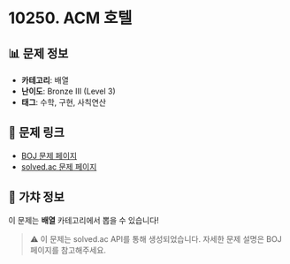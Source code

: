 # 10250. ACM 호텔

## 📊 문제 정보
- **카테고리**: 배열
- **난이도**: Bronze III (Level 3)
- **태그**: 수학, 구현, 사칙연산

## 🔗 문제 링크
- [BOJ 문제 페이지](https://www.acmicpc.net/problem/10250)
- [solved.ac 문제 페이지](https://solved.ac/problems/10250)

## 🎯 가챠 정보
이 문제는 **배열** 카테고리에서 뽑을 수 있습니다!

> ⚠️ 이 문제는 solved.ac API를 통해 생성되었습니다. 
> 자세한 문제 설명은 BOJ 페이지를 참고해주세요.

